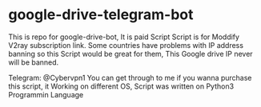 # google-drive-telegram-bot
This is repo for google-drive-bot, It is paid Script
Script is for Moddify V2ray subscription link. Some countries have problems with IP address banning so this Script would be great for them, This Google drive IP never will be banned.

Telegram: @Cybervpn1
You can get through to me if you wanna purchase this script, it Working on different OS, Script was written on Python3 Programmin Language
